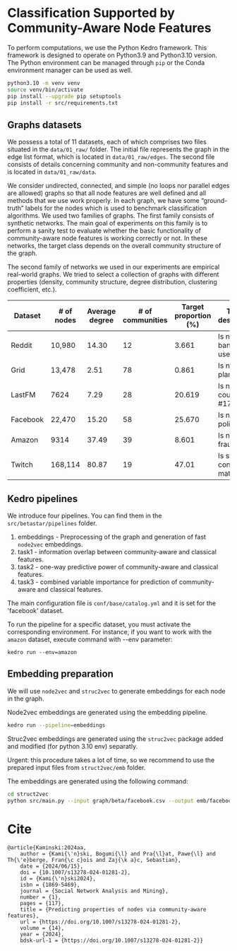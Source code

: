 # Classification Supported by Community-Aware Node Features

To perform computations, we use the Python Kedro framework. 
This framework is designed to operate on Python3.9 and Python3.10 version.
The Python environment can be managed through `pip` or the Conda environment manager can be used as well.

```bash
python3.10 -m venv venv 
source venv/bin/activate
pip install --upgrade pip setuptools
pip install -r src/requirements.txt
```

## Graphs datasets

We possess a total of 11 datasets, each of which comprises two files situated in the `data/01_raw/` folder. 
The initial file represents the graph in the edge list format, which is located in `data/01_raw/edges`. 
The second file consists of details concerning community and non-community features and is located in `data/01_raw/data`.

We consider undirected, connected, and simple (no loops nor parallel edges are allowed) graphs so that all node features are well defined and all methods that we use work properly. 
In each graph, we have some “ground-truth” labels for the nodes which is used to benchmark classification algorithms.
We used two families of graphs. 
The first family consists of synthetic networks.
The main goal of experiments on this family is to perform a sanity test to evaluate whether the basic functionality of community-aware node features is working correctly or not. 
In these networks, the target class depends on the overall community structure of the graph.

The second family of networks we used in our experiments are empirical real-world graphs. 
We tried to select a collection of graphs with different properties (density, community structure, degree distribution, clustering coefficient, etc.). 

|Dataset | # of nodes | Average degree | # of communities | Target proportion (%) | Target description |
|---|---|---|---|---|---|
|Reddit|10,980|14.30|12|3.661|Is node a banned user|
|Grid|13,478|2.51|78|0.861|Is node a plant|
|LastFM|7624|7.29|28|20.619|Is node in country #17|
|Facebook|22,470|15.20|58|25.670|Is node a politician|
|Amazon|9314|37.49|39|8.601|Is node fraudulent|
|Twitch|168,114|80.87|19|47.01|Is streamed content mature|

## Kedro pipelines

We introduce four pipelines. You can find them in the `src/betastar/pipelines` folder. 
1. embeddings - Preprocessing of the graph and generation of fast `node2vec` embeddings.
2. task1 - information overlap between community-aware and classical features.
3. task2 - one-way predictive power of community-aware and classical features.
4. task3 - combined variable importance for prediction of community-aware and classical features.

The main configuration file is `conf/base/catalog.yml` and it is set for the 'facebook' dataset.

To run the pipeline for a specific dataset, you must activate the corresponding environment. 
For instance, if you want to work with the `amazon` dataset, execute command with --env parameter:
```base
kedro run --env=amazon
```


## Embedding preparation
We will use `node2vec` and `struc2vec` to generate embeddings for each node in the graph.

Node2vec embeddings are generated using the embedding pipeline.
```bash
kedro run --pipeline=embeddings
```

Struc2vec embeddings are generated using the `struc2vec` package added and modified (for python 3.10 env) separatly.


Urgent: this procedure takes a lot of time, so we recommend to use the prepared input files from `struct2vec/emb` folder.


The embeddings are generated using the following command:
```bash
cd struct2vec
python src/main.py --input graph/beta/facebook.csv --output emb/facebook.emb --num-walks 10 --walk-length 50 --window-size 5 --dimensions 16 --OPT1 True --OPT2 True --OPT3 True --worker 1
```
# Cite
```
@article{Kaminski:2024aa,
	author = {Kami{\'n}ski, Bogumi{\l} and Pra{\l}at, Pawe{\l} and Th{\'e}berge, Fran{\c c}ois and Zaj{\k a}c, Sebastian},
	date = {2024/06/15},
	doi = {10.1007/s13278-024-01281-2},
	id = {Kami{\'n}ski2024},
	isbn = {1869-5469},
	journal = {Social Network Analysis and Mining},
	number = {1},
	pages = {117},
	title = {Predicting properties of nodes via community-aware features},
	url = {https://doi.org/10.1007/s13278-024-01281-2},
	volume = {14},
	year = {2024},
	bdsk-url-1 = {https://doi.org/10.1007/s13278-024-01281-2}}
```
